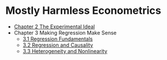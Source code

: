 # Mostly Harmless Econometrics

* [Chapter 2 The Experimental Ideal](chapter02.md)
* Chapter 3 Making Regression Make Sense
  * [3.1 Regression Fundamentals](chapter03_1.md)
  * [3.2 Regression and Causality](chapter03_2.md)
  * [3.3 Heterogeneity and Nonlinearity](chapter03_3.md)
